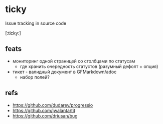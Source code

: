 # ticky
Issue tracking in source code

[:ticky:]

## feats

- мониторинг одной страницей со столбцами по статусам
    * где хранить очередность статустов (разумный дефолт + опция)    
- тикет - валидный документ в GFMarkdown/adoc
    * набор полей?

## refs

- https://github.com/dudarev/progressio
- https://github.com/jwalanta/tit
- https://github.com/driusan/bug
